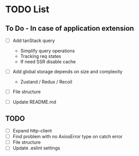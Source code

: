 # TODO List

## To Do - In case of application extension
    
- [ ] Add tanStack query
  - Simplify query operations
  - Tracking req states
  - If need SSR disable cache
  
- [ ] Add global storage depends on size and complexity
  - Zustand / Redux / Recoil

- [ ] File structure
- [ ] Update README.md

## TODO

- [ ] Expand http-client
- [ ] Find problem with no AxiosError type on catch error
- [ ] File structure
- [ ] Update .eslint settings
